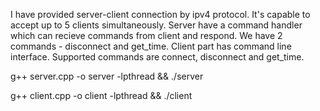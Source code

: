 I have provided server-client connection by ipv4 protocol.
It's capable to accept up to 5 clients simultaneously.
Server have a command handler which can recieve commands from client and respond.
We have 2 commands - disconnect and get_time.
Client part has command line interface.
Supported commands are connect, disconnect and get_time.

g++ server.cpp -o server -lpthread && ./server

g++ client.cpp -o client -lpthread && ./client
